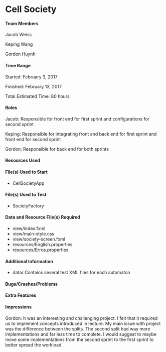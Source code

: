 Cell Society
============
#### Team Members

Jacob Weiss

Keping Wang

Gordon Huynh

#### Time Range

Started: February 3, 2017

Finished: February 13, 2017

Total Estimated Time: 80 hours

#### Roles

Jacob: Responsible for front end for first sprint and configurations for second sprint

Keping: Responsible for integrating front and back end for first sprint and front end for second sprint

Gordon: Responsible for back end for both sprints

#### Resources Used



#### File(s) Used to Start

* CellSocietyApp

#### File(s) Used to Test

* SocietyFactory

#### Data and Resource File(s) Required

* view/index.fxml
* view/main-style.css
* view/society-screen.fxml
* resources/English.properties
* resources/Erros.properties

#### Additional Information

* data/ Contains several test XML files for each automaton

#### Bugs/Crashes/Problems



#### Extra Features



#### Impressions

Gordon: It was an interesting and challenging project. I felt that it required us to implement concepts introduced in lecture. My main issue with project was the difference between the splits. The second split had way more implementations and far less time to complete. I would suggest to maybe move some implementations from the second sprint to the first sprint to better spread the workload.